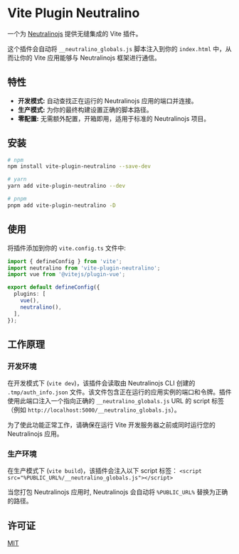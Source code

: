# Vite Plugin Neutralino

一个为 [Neutralinojs](https://neutralino.js.org/) 提供无缝集成的 Vite 插件。

这个插件会自动将 `__neutralino_globals.js` 脚本注入到你的 `index.html` 中，从而让你的 Vite 应用能够与 Neutralinojs 框架进行通信。

## 特性

-   **开发模式:** 自动查找正在运行的 Neutralinojs 应用的端口并连接。
-   **生产模式:** 为你的最终构建设置正确的脚本路径。
-   **零配置:** 无需额外配置，开箱即用，适用于标准的 Neutralinojs 项目。

## 安装

```bash
# npm
npm install vite-plugin-neutralino --save-dev

# yarn
yarn add vite-plugin-neutralino --dev

# pnpm
pnpm add vite-plugin-neutralino -D
```

## 使用

将插件添加到你的 `vite.config.ts` 文件中:

```typescript
import { defineConfig } from 'vite';
import neutralino from 'vite-plugin-neutralino';
import vue from '@vitejs/plugin-vue';

export default defineConfig({
  plugins: [
    vue(),
    neutralino(),
  ],
});
```

## 工作原理

### 开发环境

在开发模式下 (`vite dev`)，该插件会读取由 Neutralinojs CLI 创建的 `.tmp/auth_info.json` 文件。该文件包含正在运行的应用实例的端口和令牌。插件使用此端口注入一个指向正确的 `__neutralino_globals.js` URL 的 script 标签（例如 `http://localhost:5000/__neutralino_globals.js`）。

为了使此功能正常工作，请确保在运行 Vite 开发服务器之前或同时运行您的 Neutralinojs 应用。

### 生产环境

在生产模式下 (`vite build`)，该插件会注入以下 script 标签：
`<script src="%PUBLIC_URL%/__neutralino_globals.js"></script>`

当您打包 Neutralinojs 应用时, Neutralinojs 会自动将 `%PUBLIC_URL%` 替换为正确的路径。

## 许可证

[MIT](./LICENSE) 